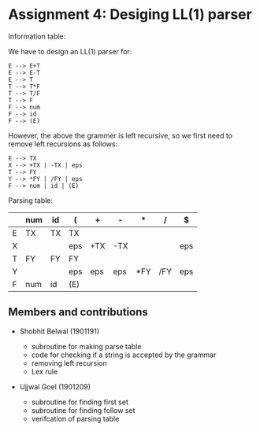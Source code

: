 # Assignment 4: Desiging LL(1) parser

Information table:

We have to design an LL(1) parser for:
```
E --> E+T
E --> E-T
E --> T
T --> T*F
T --> T/F
T --> F
F --> num
F --> id
F --> (E)
```

However, the above the grammer is left recursive, so we first need to remove
left recursions as follows: 

```
E --> TX
X --> +TX | -TX | eps
T --> FY
Y --> *FY | /FY | eps
F --> num | id | (E)
```

Parsing table:

|     | num | id  | (   | +   | -   | *   | /   | $   |
| --- | --- | --- | --- | --- | --- | --- | --- | --- |
| E   | TX  | TX  | TX  |     |     |     |     |     |
| X   |     |     | eps | +TX | -TX |     |     | eps |
| T   | FY  | FY  | FY  |     |     |     |     |     |
| Y   |     |     | eps | eps | eps | *FY | /FY | eps |
| F   | num | id  | (E) |     |     |     |     |     |

## Members and contributions

* Shobhit Belwal (1901191)
  * subroutine for making parse table
  * code for checking if a string is accepted by the grammar
  * removing left recursion
  * Lex rule

* Ujjwal Goel (1901209)
  * subroutine for finding first set
  * subroutine for finding follow set
  * verifcation of parsing table